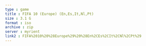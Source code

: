 ```yaml
---
type : game
title : FIFA 10 (Europe) (En,Es,It,Nl,Pt)
size : 3.1 G
format : iso
archive : zip
server : myrient
link2 : FIFA%2010%20%28Europe%29%20%28En%2CEs%2CIt%2CNl%2CPt%29
---
```

